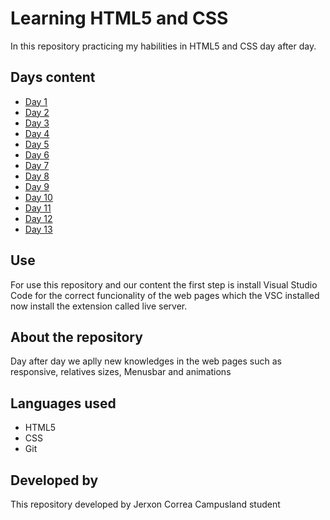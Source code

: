 # Learning HTML5 and CSS
In this repository practicing my habilities in HTML5 and CSS day after day.

## Days content
- [Day 1](https://github.com/JaynAP1/HTML_CorreaJerxon/tree/main/Dia1)
- [Day 2](https://github.com/JaynAP1/HTML_CorreaJerxon/tree/main/Dia2)
- [Day 3](https://github.com/JaynAP1/HTML_CorreaJerxon/tree/main/Dia3)
- [Day 4](https://github.com/JaynAP1/HTML_CorreaJerxon/tree/main/Dia4)
- [Day 5](https://github.com/JaynAP1/HTML_CorreaJerxon/tree/main/Dia5)
- [Day 6](https://github.com/JaynAP1/HTML_CorreaJerxon/tree/main/Dia6)
- [Day 7](https://github.com/JaynAP1/HTML_CorreaJerxon/tree/main/Dia7)
- [Day 8](https://github.com/JaynAP1/HTML_CorreaJerxon/tree/main/Dia8)
- [Day 9](https://github.com/JaynAP1/HTML_CorreaJerxon/tree/main/Dia9)
- [Day 10](https://github.com/JaynAP1/HTML_CorreaJerxon/tree/main/Dia10)
- [Day 11](https://github.com/JaynAP1/HTML_CorreaJerxon/tree/main/Dia11)
- [Day 12](https://github.com/JaynAP1/HTML_CorreaJerxon/tree/main/Dia12)
- [Day 13](https://github.com/JaynAP1/HTML_CorreaJerxon/tree/main/Dia13)

## Use
For use this repository and our content the first step is install Visual Studio Code for the correct funcionality of the web pages which the VSC installed now install the extension called live server.

## About the repository
Day after day we aplly new knowledges in the web pages such as responsive, relatives sizes, Menusbar and animations

## Languages used
- HTML5
- CSS
- Git
## Developed by
This repository developed by Jerxon Correa Campusland student

